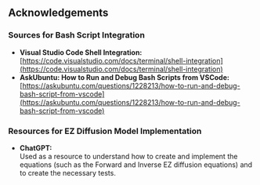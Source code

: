 ## Acknowledgements

### Sources for Bash Script Integration
- **Visual Studio Code Shell Integration:**  
  [https://code.visualstudio.com/docs/terminal/shell-integration](https://code.visualstudio.com/docs/terminal/shell-integration)
- **AskUbuntu: How to Run and Debug Bash Scripts from VSCode:**  
  [https://askubuntu.com/questions/1228213/how-to-run-and-debug-bash-script-from-vscode](https://askubuntu.com/questions/1228213/how-to-run-and-debug-bash-script-from-vscode)

### Resources for EZ Diffusion Model Implementation
- **ChatGPT:**  
  Used as a resource to understand how to create and implement the equations (such as the Forward and Inverse EZ diffusion equations) and to create the necessary tests.